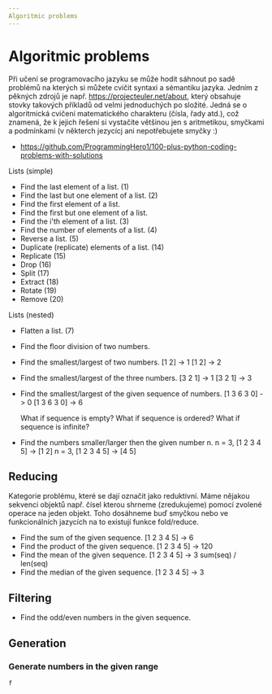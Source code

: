 ```yaml
---
Algoritmic problems
---
```


# Algoritmic problems

Při učení se programovacího jazyku se může hodit sáhnout po sadě problémů na kterých si můžete cvičit syntaxi a sémantiku jazyka.
Jedním z pěkných zdrojů je např. https://projecteuler.net/about, který obsahuje stovky takových příkladů od velmi jednoduchých po složité.
Jedná se o algoritmická cvičení matematického charakteru (čísla, řady atd.), což znamená, že k jejich řešení si vystačíte většinou jen s aritmetikou, smyčkami a podmínkami (v některch jezycícj ani nepotřebujete smyčky :)

- https://github.com/ProgrammingHero1/100-plus-python-coding-problems-with-solutions


Lists (simple)
- Find the last element of a list.  (1)
- Find the last but one element of a list. (2)
- Find the first element of a list.
- Find the first but one element of a list.
- Find the i'th element of a list. (3)
- Find the number of elements of a list. (4)
- Reverse a list. (5)
- Duplicate (replicate) elements of a list. (14) 
- Replicate (15)
- Drop (16)
- Split (17)
- Extract (18)
- Rotate (19)
- Remove (20)

Lists (nested)
- Flatten a list. (7)

- Find the floor division of two numbers.
- Find the smallest/largest of two numbers.
    [1 2] -> 1
    [1 2] -> 2

- Find the smallest/largest of the three numbers.
    [3 2 1] -> 1
    [3 2 1] -> 3

- Find the smallest/largest of the given sequence of numbers.
    [1 3 6 3 0] -> 0
    [1 3 6 3 0] -> 6

    What if sequence is empty?
    What if sequence is ordered?
    What if sequence is infinite?

- Find the numbers smaller/larger then the given number n.
    n = 3, [1 2 3 4 5] -> [1 2]
    n = 3, [1 2 3 4 5] -> [4 5]

## Reducing

Kategorie problému, které se dají označit jako reduktivní.
Máme nějakou sekvenci objektů např. čísel kterou shrneme (zredukujeme) pomocí zvolené operace na jeden objekt.
Toho dosáhneme buď smyčkou nebo ve funkcionálních jazycích na to existují funkce fold/reduce.

- Find the sum of the given sequence.
    [1 2 3 4 5] -> 6
- Find the product of the given sequence.
    [1 2 3 4 5] -> 120
- Find the mean of the given sequence.
    [1 2 3 4 5] -> 3
    sum(seq) / len(seq)
- Find the median of the given sequence.
    [1 2 3 4 5] -> 3

## Filtering

- Find the odd/even numbers in the given sequence.

## Generation

### Generate numbers in the given range

    f

